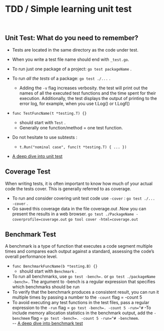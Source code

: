 
# TDD / Simple learning unit test
<br>

## Unit Test: What do you need to remember?
- Tests are located in the same directory as the code under test.
- When you write a test file name should end with `_test.go`. 
- To run just one package of a project: `go test packageName` .
- To run *all the tests* of a package: `go test ./...` .
    - Adding the `-v` flag increases verbosity.
    the test will print out the names of all the executed test functions and the time spent for their execution. Additionally, the test displays the output of printing to the error log, for example, when you use t.Log() or t.Logf()

- `func TestFuncName(t *testing.T) {}`
    - should start with `Test` .
    - Generally one function/method = one test function.
- Do not hesitate to use subtests :
    - `t.Run("nominal case", func(t *testing.T) { ... }) `
-  [A deep dive into unit test](https://blog.logrocket.com/a-deep-dive-into-unit-testing-in-go/)   

## Coverage Test
When writing tests, it is often important to know how much of your actual code the tests cover. This is generally referred to as coverage.

- To run and consider covering unit test code use `-cover` : `go test ./... -cover` .
- Go saved this coverage data in the file coverage.out .Now you can present the results in a web browser.
    `go test ./PackageName -coverprofile=coverage.out`
    `go tool cover -html=coverage.out`

## Benchmark Test
A benchmark is a type of function that executes a code segment multiple times and compares each output against a standard, assessing the code’s overall performance level.
- `func BenchmarkFuncName(b *testing.B) {}`
    - should start with `Benchmark` .
- To run all benchmarks, use `go test -bench=.` or `go test ./packageName -bench=.`
  The argument to -bench is a regular expression that specifies which benchmarks should be run 
- To verify that the benchmark produces a consistent result, you can run it multiple times by passing a number to the `-count` flag = -count 5
- To avoid executing any test functions in the test files, pass a regular expression to the `-run` flag = `go test -bench=. -count 5 -run=^#`
-To include memory allocation statistics in the benchmark output, add the `-benchmem` flag = `go test -bench=. -count 5 -run=^# -benchmem`.  
--  [A deep dive into benchmark test](https://blog.logrocket.com/benchmarking-golang-improve-function-performance/)  
